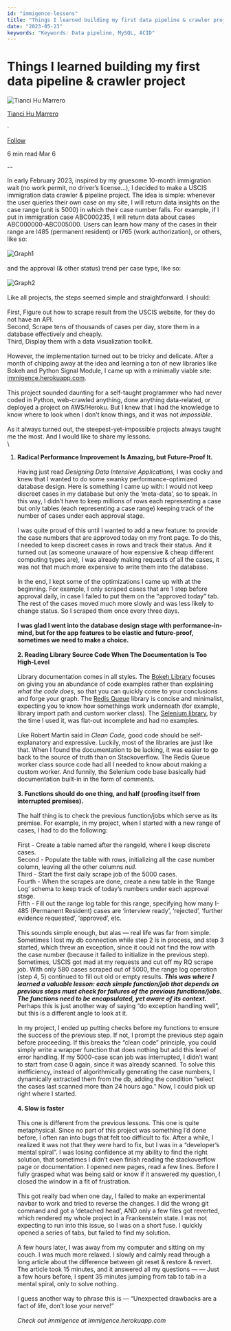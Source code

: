 ```yaml
---
id: "immigence-lessons"
title: "Things I learned building my first data pipeline & crawler project"
date: "2023-05-23"
keywords: "Keywords: Data pipeline, MySQL, ACID"
---
```


# Things I learned building my first data pipeline & crawler project

![Tianci Hu Marrero](https://miro.medium.com/v2/resize:fill:88:88/1*Odrk7Jy6oAm7HfQyBq92hA.png)

[Tianci Hu Marrero](https://medium.com/@iggeehu?source=post_page-----b4b47e3bb1db--------------------------------)

·

[Follow](https://medium.com/m/signin?actionUrl=https%3A%2F%2Fmedium.com%2F_%2Fsubscribe%2Fuser%2Fbb53780bb5a1&operation=register&redirect=https%3A%2F%2Fmedium.com%2F%40iggeehu%2Fthings-i-learned-building-my-first-data-pipeline-crawler-project-b4b47e3bb1db&user=Tianci+Hu+Marrero&userId=bb53780bb5a1&source=post_page-bb53780bb5a1----b4b47e3bb1db---------------------post_header-----------)

6 min read·Mar 6

\--

In early February 2023, inspired by my gruesome 10-month immigration wait (no work permit, no driver’s license…), I decided to make a USCIS immigration data crawler & pipeline project. The idea is simple: whenever the user queries their own case on my site, I will return data insights on the case range (unit is 5000) in which their case number falls. For example, if I put in immigration case ABC000235, I will return data about cases ABC000000-ABC005000. Users can learn how many of the cases in their range are I485 (permanent resident) or I765 (work authorization), or others, like so:\
\
![Graph1](https://miro.medium.com/v2/resize:fit:1298/format:webp/1*Ax9Rj3iIDVB2TPdDDGjO9g.png)\
\
and the approval (& other status) trend per case type, like so:\
\
![Graph2](https://miro.medium.com/v2/resize:fit:1400/format:webp/1*OV_-7VS4MsbY-eTShZ5FxQ.png)\
\
Like all projects, the steps seemed simple and straightforward. I should:\
\
First, Figure out how to scrape result from the USCIS website, for they do not have an API.\
Second, Scrape tens of thousands of cases per day, store them in a database effectively and cheaply.\
Third, Display them with a data visualization toolkit.\
\
However, the implementation turned out to be tricky and delicate. After a month of chipping away at the idea and learning a ton of new libraries like Bokeh and Python Signal Module, I came up with a minimally viable site: [immigence.herokuapp.com](http://immigence.herokuapp.com).\
\
This project sounded daunting for a self-taught programmer who had never coded in Python, web-crawled anything, done anything data-related, or deployed a project on AWS/Heroku. But I knew that I had the knowledge to know where to look when I don’t know things, and it was not _impossible_.\
\
As it always turned out, the steepest-yet-impossible projects always taught me the most. And I would like to share my lessons.\
\
1.  **Radical Performance Improvement Is Amazing, but Future-Proof It.**\
\
Having just read _Designing Data Intensive Applications,_ I was cocky and knew that I wanted to do some swanky performance-optimized database design. Here is something I came up with: I would not keep discreet cases in my database but only the ‘meta-data’, so to speak. In this way, I didn’t have to keep millions of rows each representing a case but only tables (each representing a case range) keeping track of the number of cases under each approval stage.\
\
I was quite proud of this until I wanted to add a new feature: to provide the case numbers that are approved today on my front page. To do this, I needed to keep discreet cases in rows and track their status. And it turned out (as someone unaware of how expensive & cheap different computing types are), I was already making requests of all the cases, it was not that much more expensive to write them into the database.\
\
In the end, I kept some of the optimizations I came up with at the beginning. For example, I only scraped cases that are 1 step before approval daily, in case I failed to put them on the “approved today” tab. The rest of the cases moved much more slowly and was less likely to change status. So I scraped them once every three days.\
\
**I was glad I went into the database design stage with performance-in-mind, but for the app features to be elastic and future-proof, sometimes we need to make a choice.**\
\
**2\. Reading Library Source Code When The Documentation Is Too High-Level**\
\
Library documentation comes in all styles. The [Bokeh Library](https://docs.bokeh.org/en/latest/index.html) focuses on giving you an abundance of code examples rather than explaining _what the code does_, so that you can quickly come to your conclusions and forge your graph. The [Redis Queue](http://python-rq.org) library is concise and minimalist, expecting you to know how somethings work underneath (for example, library import path and custom worker class). The [Selenium library](https://www.selenium.dev/documentation/webdriver/getting_started/first_script/), by the time I used it, was flat-out incomplete and had no examples.\
\
Like Robert Martin said in _Clean Code,_ good code should be self-explanatory and expressive. Luckily, most of the libraries are just like that. When I found the documentation to be lacking, it was easier to go back to the source of truth than on Stackoverflow. The Redis Queue worker class source code had all I needed to know about making a custom worker. And funnily, the Selenium code base basically had documentation built-in in the form of comments.\
\
**3\. Functions should do one thing, and half (proofing itself from interrupted premises).**\
\
The half thing is to check the previous function/jobs which serve as its premise. For example, in my project, when I started with a new range of cases, I had to do the following:\
\
First - Create a table named after the rangeId, where I keep discrete cases.\
Second - Populate the table with rows, initializing all the case number column, leaving all the other columns _null_.\
Third - Start the first daily scrape job of the 5000 cases.\
Fourth - When the scrapes are done, create a new table in the ‘Range Log’ schema to keep track of today’s numbers under each approval stage.\
Fifth - Fill out the range log table for this range, specifying how many I-485 (Permanent Resident) cases are ‘interview ready’, ‘rejected’, ‘further evidence requested’, ‘approved’, etc.\
\
This sounds simple enough, but alas — real life was far from simple. Sometimes I lost my db connection while step 2 is in process, and step 3 started, which threw an exception, since it could not find the row with the case number (because it failed to initialize in the previous step). Sometimes, USCIS got mad at my requests and cut off my RQ scrape job. With only 580 cases scraped out of 5000, the range log operation (step 4, 5) continued to fill out old or empty results. **_This was where I learned a valuable lesson: each simple function/job that depends on previous steps must check for failures of the previous functions/jobs. The functions need to be encapsulated, yet aware of its context._** Perhaps this is just another way of saying “do exception handling well”, but this is a different angle to look at it.\
\
In my project, I ended up putting checks before my functions to ensure the success of the previous step. If not, I prompt the previous step again before proceeding. If this breaks the “clean code” principle, you could simply write a wrapper function that does nothing but add this level of error handling. If my 5000-case scan job was interrupted, I didn’t want to start from case 0 again, since it was already scanned. To solve this inefficiency, instead of algorithmically generating the case numbers, I dynamically extracted them from the db, adding the condition “select the cases last scanned more than 24 hours ago.” Now, I could pick up right where I started.\
\
**4\. Slow is faster**\
\
This one is different from the previous lessons. This one is quite metaphysical. Since no part of this project was something I’d done before, I often ran into bugs that felt too difficult to fix. After a while, I realized it was not that they were hard to fix, but I was in a “developer’s mental spiral”. I was losing confidence at my ability to find the right solution, that sometimes I didn’t even finish reading the stackoverflow page or documentation. I opened new pages, read a few lines. Before I fully grasped what was being said or know if it answered my question, I closed the window in a fit of frustration.\
\
This got really bad when one day, I failed to make an experimental navbar to work and tried to reverse the changes. I did the wrong git command and got a ‘detached head’, AND only a few files got reverted, which rendered my whole project in a Frankenstein state. I was not expecting to run into this issue, so I was on a short fuse. I quickly opened a series of tabs, but failed to find my solution.\
\
A few hours later, I was away from my computer and sitting on my couch. I was much more relaxed. I slowly and calmly read through a long article about the difference between git reset & restore & revert. The article took 15 minutes, and it answered all my questions — — Just a few hours before, I spent 35 minutes jumping from tab to tab in a mental spiral, only to solve nothing.\
\
I guess another way to phrase this is — “Unexpected drawbacks are a fact of life, don’t lose your nerve!”\
\
_Check out immigence at immigence.herokuapp.com_
